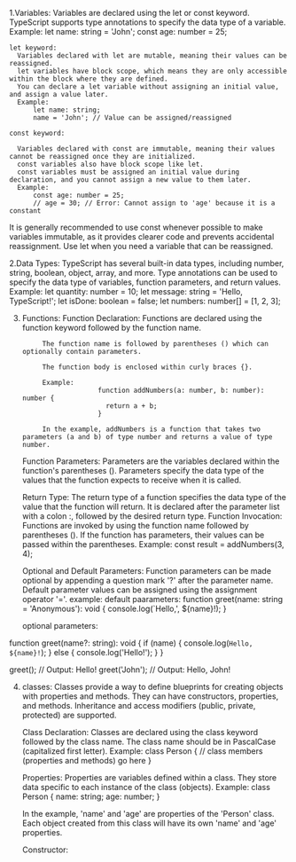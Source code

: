 1.Variables:
Variables are declared using the let or const keyword.
TypeScript supports type annotations to specify the data type of a variable.
Example:
let name: string = 'John';
const age: number = 25;


    let keyword:
      Variables declared with let are mutable, meaning their values can be reassigned.
      let variables have block scope, which means they are only accessible within the block where they are defined.
      You can declare a let variable without assigning an initial value, and assign a value later.
      Example:
          let name: string;
          name = 'John'; // Value can be assigned/reassigned

    const keyword:

      Variables declared with const are immutable, meaning their values cannot be reassigned once they are initialized.
      const variables also have block scope like let.
      const variables must be assigned an initial value during declaration, and you cannot assign a new value to them later.
      Example:
          const age: number = 25;
          // age = 30; // Error: Cannot assign to 'age' because it is a constant

It is generally recommended to use const whenever possible to make variables immutable, as it provides clearer code and prevents accidental reassignment. Use let when you need a variable that can be reassigned.


2.Data Types:
TypeScript has several built-in data types, including number, string, boolean, object, array, and more.
Type annotations can be used to specify the data type of variables, function parameters, and return values.
Example:
    let quantity: number = 10;
    let message: string = 'Hello, TypeScript!';
    let isDone: boolean = false;
    let numbers: number[] = [1, 2, 3];

3. Functions:
      Function Declaration:
            Functions are declared using the function keyword followed by the function name.

            The function name is followed by parentheses () which can optionally contain parameters.
            
            The function body is enclosed within curly braces {}.
            
            Example:
                          function addNumbers(a: number, b: number): number {
                            return a + b;
                          }

            In the example, addNumbers is a function that takes two parameters (a and b) of type number and returns a value of type number.
        
      Function Parameters:
            Parameters are the variables declared within the function's parentheses ().
            Parameters specify the data type of the values that the function expects to receive when it is called.

      Return Type:
            The return type of a function specifies the data type of the value that the function will return.
            It is declared after the parameter list with a colon :, followed by the desired return type.
      Function Invocation:
            Functions are invoked by using the function name followed by parentheses ().
            If the function has parameters, their values can be passed within the parentheses.
            Example:
const result = addNumbers(3, 4);

      Optional and Default Parameters:
           Function parameters can be made optional by appending a question mark '?' after the parameter name.
           Default parameter values can be assigned using the assignment operator '='.
           example:
   default paarameters:
function greet(name: string = 'Anonymous'): void {
  console.log(`Hello,', ${name}!);
}

    optional parameters:
   
function greet(name?: string): void {
  if (name) {
    console.log(`Hello, ${name}!`);
  } else {
    console.log('Hello!');
  }
}

greet(); // Output: Hello!
greet('John'); // Output: Hello, John!

4. classes:
     Classes provide a way to define blueprints for creating objects with properties and methods.
      They can have constructors, properties, and methods.
      Inheritance and access modifiers (public, private, protected) are supported.
   
     Class Declaration:
       Classes are declared using the class keyword followed by the class name.
       The class name should be in PascalCase (capitalized first letter).
Example:
class Person {
  // class members (properties and methods) go here
}

    Properties:
       Properties are variables defined within a class.
       They store data specific to each instance of the class (objects).
   Example:
class Person {
  name: string;
  age: number;
}

    In the example, 'name' and 'age' are properties of the 'Person' class. Each object created from this class will have its own 'name' and 'age' properties.

     Constructor:
   
